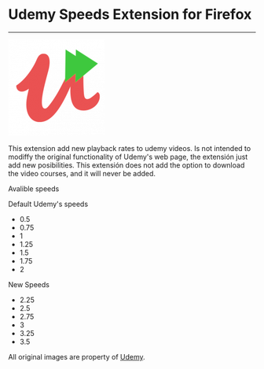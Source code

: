 # Udemy Speeds Extension for Firefox

---

![Udemy Speeds](./icons/udemy.png)

This extension add new playback rates to udemy videos.
Is not intended to modiffy the original functionality of Udemy's web page, the extensión just add new posibilities.
This extensión does not add the option to download the video courses, and it will never be added.

Avalible speeds

Default Udemy's speeds

- 0.5
- 0.75
- 1
- 1.25
- 1.5
- 1.75
- 2

New Speeds

- 2.25
- 2.5
- 2.75
- 3
- 3.25
- 3.5

All original images are property of [Udemy](Udemy.com).
